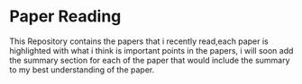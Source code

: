 # Paper Reading

This Repository contains the papers that i recently read,each paper is highlighted with what i think is important points in the papers, i will soon add the summary section for each of the paper that would include the summary to my best understanding of the paper.


